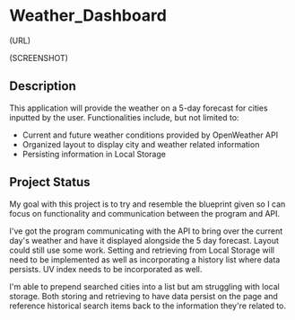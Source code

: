 # Weather_Dashboard

(URL)

(SCREENSHOT)

## Description
This application will provide the weather on a 5-day forecast for cities inputted by the user. Functionalities include, but not limited to:

* Current and future weather conditions provided by OpenWeather API
* Organized layout to display city and weather related information
* Persisting information in Local Storage


## Project Status

My goal with this project is to try and resemble the blueprint given so I can focus on functionality and communication between the program and API. 

I've got the program communicating with the API to bring over the current day's weather and have it displayed alongside the 5 day forecast. Layout could still use some work. Setting and retrieving from Local Storage will need to be implemented as well as incorporating a history list where data persists. UV index needs to be incorporated as well. 

I'm able to prepend searched cities into a list but am struggling with local storage. Both storing and retrieving to have data persist on the page and reference historical search items back to the information they're related to.